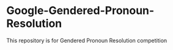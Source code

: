 # Google-Gendered-Pronoun-Resolution
This repository is for Gendered Pronoun Resolution competition
